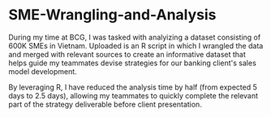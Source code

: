 # SME-Wrangling-and-Analysis

During my time at BCG, I was tasked with analyizing a dataset consisting of 600K SMEs in Vietnam. Uploaded is an R script in which I wrangled the data and merged with relevant sources to create an informative dataset that helps guide my teammates devise strategies for our banking client's sales model development.

By leveraging R, I have reduced the analysis time by half (from expected 5 days to 2.5 days), allowing my teammates to quickly complete the relevant part of the strategy deliverable before client presentation. 
